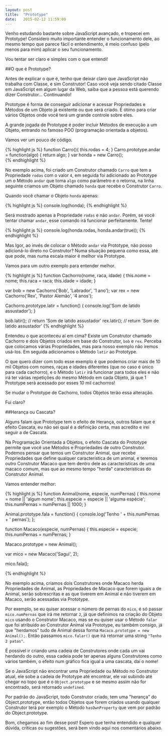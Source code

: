 ```yaml
---
layout: post
title:  "Prototype"
date:   2015-02-12 11:59:00
---
```


Venho estudando bastante sobre JavaScript avançado, e tropecei em Prototype! Considero muito importante entender o funcionamento dele, ao mesmo tempo que parece fácil o entendimento, é meio confuso (pelo menos para mim) aplicar o seu funcionamento. 

Vou tentar ser claro e simples com o que entendi! 

##O que é Prototype?

Antes de explicar o que é, tenho que deixar claro que JavaScript não trabalha com Classe, e sim Construtor! Caso você veja sendo citado Classe em JavaScript em algum lugar da Web, saiba que a pessoa está querendo dizer Construtor... Continuando!

Prototype é forma de conseguir adicionar e acessar Propriedades e Métodos de um Objeto já existente ou que será criado. É ótimo para criar vários Objetos onde você terá um grande controle sobre eles.

A grande jogada de Prototype é poder incluir Métodos de execução a um Objeto, entrando no famoso POO (programação orientada a objetos).

Vamos ver um pouco de código.

{% highlight js %}
function Carro(){
  this.rodas = 4;
}
Carro.prototype.andar = function(algo) {
  return algo;
}
var honda = new Carro();  
{% endhighlight %} 

No exemplo acima, foi criado um Construtor chamado `Carro` que tem a Propriedade `rodas` com o valor `4`, em seguida foi adicionado ao Prototype um o Método `andar` que toma `algo` como parâmetro e o retorna, na linha seguinte criamos um Objeto chamado `honda` que recebe o Construtor `Carro`.

Quando você chamar o Objeto `honda` apenas:

{% highlight js %}
console.log(honda);
{% endhighlight %} 

Será mostrado apenas a Propriedade `rodas` e não `andar`. Porém, se você tentar chamar `andar`, esse comando irá funcionar perfeitamente. Tente!

{% highlight js %}
console.log(honda.rodas, honda.andar(true));
{% endhighlight %} 

Mas Igor, ao invés de colocar o Método `andar` via Prototype, não posso adicioná-lo direto no Construtor? Numa situação pequena como essa, até que pode, mas numa escala maior é melhor via Prototype.

Vamos para um outro exemplo para entender melhor.

{% highlight js %}
function Cachorro(nome, raca, idade) {
  this.nome = nome;
  this.raca = raca;
  this.idade = idade;
}

var bob = new Cachorro('Bob', 'Labrador', '1 ano');
var rex = new Cachorro('Rex', 'Pastor Alemão', '4 anos');

Cachorro.prototype.latir = function() {
  console.log('Som de latido assustador');
}

bob.latir(); // return 'Som de latido assustador'
rex.latir(); // return 'Som de latido assustador'
{% endhighlight %} 

Entendeu o que aconteceu aí em cima? Existe um Construtor chamado Cachorro e dois Objetos criados em base do Construtor, `bob` e `rex`. Perceba que colocamos várias Propriedades, mas para nosso exemplo não iremos usá-los. Em seguida adicionamos o Método `latir` ao Prototype.

O que quero dizer com todo esse exemplo é que podemos criar mais de 10 mil Objetos com nomes, raças e idades diferentes (que no caso é único para cada cachorro), e o Método `latir` irá funcionar para todos eles e não irá ter várias repetições do mesmo Método em cada Objeto, já que 1 Prototype será acessado por esses 10 mil cachorros!

Se mudar o Prototype de Cachorro, todos Objetos terão essa alteração.

Fui claro?

##Herança ou Cascata?

Alguns falam que Prototype tem o efeito de Herança, outros falam que é efeito Cascata, eu não sei qual é a definição certa, mas acredito e irei seguir a de Cascata.

Na Programação Orientada a Objetos, o efeito Cascata do Prototype permite que você use Métodos e Propriedades de outro Construtor. Podemos pensar que temos um Construtor Animal, que recebe Propriedades que define qualquer característica de um animal, e teremos outro Construtor Macaco que tem dentro dele as características de uma macaco comum, mas que ao mesmo tempo "herda" características do Construtor Animal.

Vamos entender melhor:

{% highlight js %}
function Animal(nome, especie, numPernas) {
  this.nome = nome || 'algum nome';
  this.especie = especie || 'alguma espécie';
  this.numPernas = numPernas || 1000;
}

Animal.prototype.fala = function() {
  console.log('Tenho ' + this.numPernas + ' pernas');
};

function Macaco(especie, numPernas) {
  this.especie = especie;
  this.numPernas = numPernas;
}

Macaco.prototype = new Animal();

var mico = new Macaco('Sagui', 2);

mico.fala();

{% endhighlight %} 


No exemplo acima, criamos dois Construtores onde Macaco herda Propriedades de Animal, as Propriedades de Macaco que forem iguais a de Animal, serão sobrescritas e as que tiverem em Animal e não tiverem em Macaco, serão acessadas via Prototype.

Por exemplo, se eu quiser acessar o número de pernas do `mico`, é só passar `mico.numPernas` que irá me retornar `2`, já que definimos na criação do Objeto `mico` usando o Construtor Macaco, mas se eu quiser usar o Método `falar` que foi atribuído ao Construtor Animal via Prototype, eu também consigo, já que "herdamos" tudo de Animal dessa forma `Macaco.prototype = new Animal();`. Então passamos `mico.falar()` que irá retornar uma string `"Tenho 2 patas"`.

É possível ir criando uma cadeia de Construtores onde cada um vai herdando do outro, essa cadeia pode ter apenas alguns Construtores como vários também, o efeito num gráfico fica igual a uma cascata, daí o nome!

Se o JavaScript não encontrar uma Propriedade ou Método no Construtor atual, ele sobe a cadeia de Prototype até encontrar, ele vai subindo até chegar no topo que é o `Object.prototype` e se mesmo assim não for encontrado, será retornado `undefined`.

Por padrão do JavaScript, todo Construtor criado, tem uma "herança" do Object.prototype, então todos Objetos que forem criados usando qualquer Construtor terá por exemplo o Método `hasOwnProperty` que vem por padrão do Object.prototype.

Bom, chegamos ao fim desse post! Espero que tenha entendido e qualquer dúvida, críticas ou sugestões, será bem vindo aqui nos comentários abaixo.











<!-- Lembre-se, herança nos permite ver e usar propriedades e métodos de outra classe. -->
